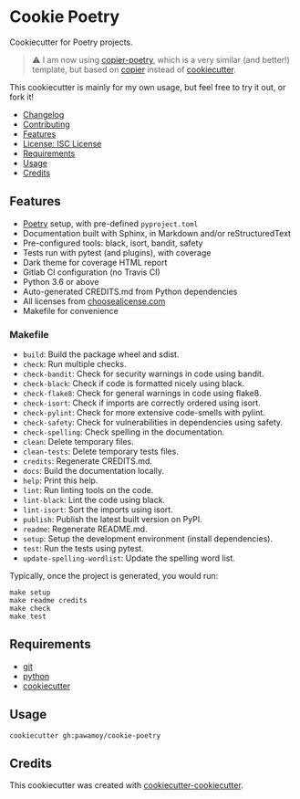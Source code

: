 # Cookie Poetry

<!-- badge list -->
Cookiecutter for Poetry projects.

> :warning: I am now using [copier-poetry](https://github.com/pawamoy/copier-poetry),
which is a very similar (and better!) template,
but based on [copier](https://github.com/pykong/copier)
instead of [cookiecutter](https://github.com/cookiecutter/cookiecutter).

This cookiecutter is mainly for my own usage,
but feel free to try it out, or fork it!

<!-- logo -->

- [Changelog](CHANGELOG.md)
- [Contributing](CONTRIBUTING.md)
- [Features](#features)
- [License: ISC License](LICENSE)
- [Requirements](#requirements)
- [Usage](#usage)
- [Credits](#credits)

## Features
- [Poetry](https://github.com/sdispater/poetry) setup, with pre-defined `pyproject.toml`
- Documentation built with Sphinx, in Markdown and/or reStructuredText
- Pre-configured tools: black, isort, bandit, safety
- Tests run with pytest (and plugins), with coverage
- Dark theme for coverage HTML report
- Gitlab CI configuration (no Travis CI)
- Python 3.6 or above
- Auto-generated CREDITS.md from Python dependencies
- All licenses from [choosealicense.com](https://choosealicense.com/appendix/)
- Makefile for convenience

### Makefile
- `build`: Build the package wheel and sdist.
- `check`: Run multiple checks.
- `check-bandit`: Check for security warnings in code using bandit.
- `check-black`: Check if code is formatted nicely using black.
- `check-flake8`: Check for general warnings in code using flake8.
- `check-isort`: Check if imports are correctly ordered using isort.
- `check-pylint`: Check for more extensive code-smells with pylint.
- `check-safety`: Check for vulnerabilities in dependencies using safety.
- `check-spelling`: Check spelling in the documentation.
- `clean`: Delete temporary files.
- `clean-tests`: Delete temporary tests files.
- `credits`: Regenerate CREDITS.md.
- `docs`: Build the documentation locally.
- `help`: Print this help.
- `lint`: Run linting tools on the code.
- `lint-black`: Lint the code using black.
- `lint-isort`: Sort the imports using isort.
- `publish`: Publish the latest built version on PyPI.
- `readme`: Regenerate README.md.
- `setup`: Setup the development environment (install dependencies).
- `test`: Run the tests using pytest.
- `update-spelling-wordlist`: Update the spelling word list.

Typically, once the project is generated, you would run:

```
make setup
make readme credits
make check
make test
```

## Requirements
- [git](https://git-scm.com/downloads)
- [python](https://www.python.org/downloads/)
- [cookiecutter](https://github.com/audreyr/cookiecutter)

## Usage
```
cookiecutter gh:pawamoy/cookie-poetry
```

## Credits
This cookiecutter was created with [cookiecutter-cookiecutter](https://github.com/pawamoy/cookiecutter-cookiecutter).
